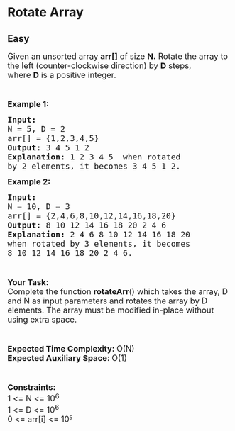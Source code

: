 # Rotate Array
## Easy 
<div class="problem-statement">
                <p></p><p><span style="font-size:18px">Given an unsorted array <strong>arr[]</strong> of size <strong>N.</strong>&nbsp;Rotate the array to the left (counter-clockwise direction) by <strong>D</strong> steps, where&nbsp;<strong>D</strong>&nbsp;is a positive integer.&nbsp;</span></p>

<p>&nbsp;</p>

<p><span style="font-size:18px"><strong>Example 1:</strong></span></p>

<pre><span style="font-size:18px"><strong>Input:
</strong>N = 5, D = 2
arr[] = {1,2,3,4,5}
<strong>Output: </strong>3 4 5 1 2<strong>
</strong><strong>Explanation: </strong>1 2 3 4 5&nbsp; when rotated
by 2 elements, it becomes 3 4 5 1 2.</span></pre>

<p><span style="font-size:18px"><strong>Example 2:</strong></span></p>

<pre><span style="font-size:18px"><strong>Input:
</strong>N = 10, D = 3
arr[] = {2,4,6,8,10,12,14,16,18,20}
<strong>Output: </strong>8 10 12 14 16 18 20 2 4 6<strong>
Explanation: </strong>2 4 6 8 10 12 14 16 18 20&nbsp;
when rotated by 3 elements, it becomes 
8 10 12 14 16 18 20 2 4 6.</span>
</pre>

<p>&nbsp;</p>

<p><span style="font-size:18px"><strong>Your&nbsp;Task:</strong><br>
Complete the function <strong>rotateArr</strong>() which takes the array, D and N as input parameters and&nbsp;rotates the array by D elements. The array must be modified in-place without using extra space.&nbsp;</span></p>

<p>&nbsp;</p>

<p><span style="font-size:18px"><strong>Expected Time Complexity:&nbsp;</strong>O(N)<br>
<strong>Expected Auxiliary Space:&nbsp;</strong>O(1)</span></p>

<p>&nbsp;</p>

<p><span style="font-size:18px"><strong>Constraints:</strong><br>
1 &lt;= N &lt;= 10</span><sup><span style="font-size:15px">6</span></sup><br>
<span style="font-size:18px">1 &lt;= D &lt;= 10<sup>6</sup></span><br>
<span style="font-size:18px">0 &lt;=&nbsp;arr[i] &lt;= 10</span><sup>5</sup></p>
 <p></p>
            </div>